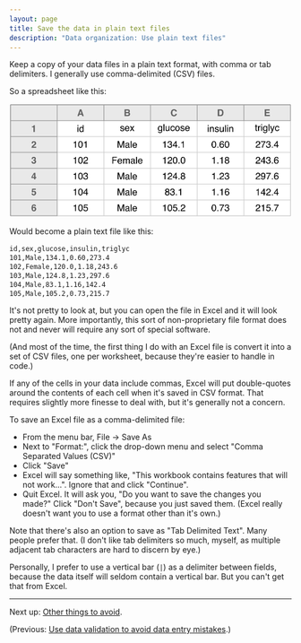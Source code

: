 ```yaml
---
layout: page
title: Save the data in plain text files
description: "Data organization: Use plain text files"
---
```




Keep a copy of your data files in a plain text format, with comma or
tab delimiters.  I generally use comma-delimited (CSV) files.

So a spreadsheet like this:

![plot of chunk example_rectangle](Figs/csv_files-example_rectangle-1.svg) 

Would become a plain text file like this:

    id,sex,glucose,insulin,triglyc
    101,Male,134.1,0.60,273.4
    102,Female,120.0,1.18,243.6
    103,Male,124.8,1.23,297.6
    104,Male,83.1,1.16,142.4
    105,Male,105.2,0.73,215.7

It's not pretty to look at, but you can open the file in Excel and it
will look pretty again. More importantly, this sort of non-proprietary file
format does not and never will require any sort of special software.

(And most of the time, the first thing I do with an Excel file is
convert it into a set of CSV files, one per worksheet, because they're
easier to handle in code.)

If any of the cells in your data include commas, Excel will put
double-quotes around the contents of each cell when it's saved in CSV
format. That requires slightly more finesse to deal with, but it's
generally not a concern.

To save an Excel file as a comma-delimited file:

- From the menu bar, File → Save As
- Next to "Format:", click the drop-down menu and select "Comma Separated Values (CSV)"
- Click "Save"
- Excel will say something like, "This workbook contains features that will
  not work...". Ignore that and click "Continue".
- Quit Excel. It will ask you, "Do you want to save the changes you
  made?" Click "Don't Save", because you just saved them. (Excel
  really doesn't want you to use a format other than it's own.)

Note that there's also an option to save as "Tab Delimited Text". Many
people prefer that. (I don't like tab delimiters so much, myself, as
multiple adjacent tab characters are hard to discern by eye.)

Personally, I prefer to use a vertical bar (`|`) as a delimiter
between fields, because the data itself will seldom contain a vertical
bar. But you can't get that from Excel.

---

Next up: [Other things to avoid](avoid.html).

(Previous: [Use data validation to avoid data entry mistakes](validation.html).)
